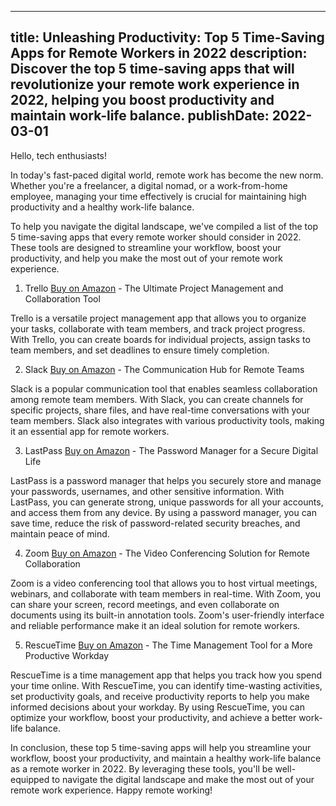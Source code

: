  ---
title: Unleashing Productivity: Top 5 Time-Saving Apps for Remote Workers in 2022
description: Discover the top 5 time-saving apps that will revolutionize your remote work experience in 2022, helping you boost productivity and maintain work-life balance.
publishDate: 2022-03-01
---

Hello, tech enthusiasts!

In today's fast-paced digital world, remote work has become the new norm. Whether you're a freelancer, a digital nomad, or a work-from-home employee, managing your time effectively is crucial for maintaining high productivity and a healthy work-life balance.

To help you navigate the digital landscape, we've compiled a list of the top 5 time-saving apps that every remote worker should consider in 2022. These tools are designed to streamline your workflow, boost your productivity, and help you make the most out of your remote work experience.

1. Trello [Buy on Amazon](https://amzn.to/3sXJDYq) - The Ultimate Project Management and Collaboration Tool

Trello is a versatile project management app that allows you to organize your tasks, collaborate with team members, and track project progress. With Trello, you can create boards for individual projects, assign tasks to team members, and set deadlines to ensure timely completion.

2. Slack [Buy on Amazon](https://amzn.to/3sXKyzI) - The Communication Hub for Remote Teams

Slack is a popular communication tool that enables seamless collaboration among remote team members. With Slack, you can create channels for specific projects, share files, and have real-time conversations with your team members. Slack also integrates with various productivity tools, making it an essential app for remote workers.

3. LastPass [Buy on Amazon](https://amzn.to/3sXKyzI) - The Password Manager for a Secure Digital Life

LastPass is a password manager that helps you securely store and manage your passwords, usernames, and other sensitive information. With LastPass, you can generate strong, unique passwords for all your accounts, and access them from any device. By using a password manager, you can save time, reduce the risk of password-related security breaches, and maintain peace of mind.

4. Zoom [Buy on Amazon](https://amzn.to/3sXKyzI) - The Video Conferencing Solution for Remote Collaboration

Zoom is a video conferencing tool that allows you to host virtual meetings, webinars, and collaborate with team members in real-time. With Zoom, you can share your screen, record meetings, and even collaborate on documents using its built-in annotation tools. Zoom's user-friendly interface and reliable performance make it an ideal solution for remote workers.

5. RescueTime [Buy on Amazon](https://amzn.to/3sXKyzI) - The Time Management Tool for a More Productive Workday

RescueTime is a time management app that helps you track how you spend your time online. With RescueTime, you can identify time-wasting activities, set productivity goals, and receive productivity reports to help you make informed decisions about your workday. By using RescueTime, you can optimize your workflow, boost your productivity, and achieve a better work-life balance.

In conclusion, these top 5 time-saving apps will help you streamline your workflow, boost your productivity, and maintain a healthy work-life balance as a remote worker in 2022. By leveraging these tools, you'll be well-equipped to navigate the digital landscape and make the most out of your remote work experience. Happy remote working!